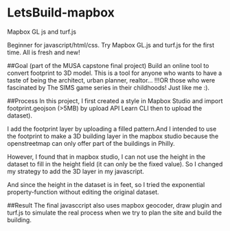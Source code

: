 # LetsBuild-mapbox
Mapbox GL js and turf.js

  Beginner for javascript/html/css. Try Mapbox GL.js and turf.js for the first time. All is fresh and new!

##Goal (part of the MUSA capstone final project)
  Build an online tool to convert footprint to 3D model. 
  This is a tool for anyone who wants to have a taste of being the architect, urban planner, realtor...
  !!!OR those who were fascinated by The SIMS game series in their childhoods! Just like me :).

##Process
  In this project, I first created a style in Mapbox Studio and import footprint.geojson (>5MB) by upload API Learn CLI then to upload the dataset).

  I add the footprint layer by uploading a filled pattern.And I intended to use the footprint to make a 3D building layer in the mapbox studio because the openstreetmap can only offer part of the buildings in Philly. 

  However, I found that in mapbox studio, I can not use the height in the dataset to fill in the height field (it can only be the fixed value). So I changed my strategy to add the 3D layer in my javascript.

  And since the height in the dataset is in feet, so I tried the exponential property-function without editing the original dataset.

##Result
  The final javasccript also uses mapbox geocoder, draw plugin and turf.js to simulate the real process when we try to plan the site and build the building.
